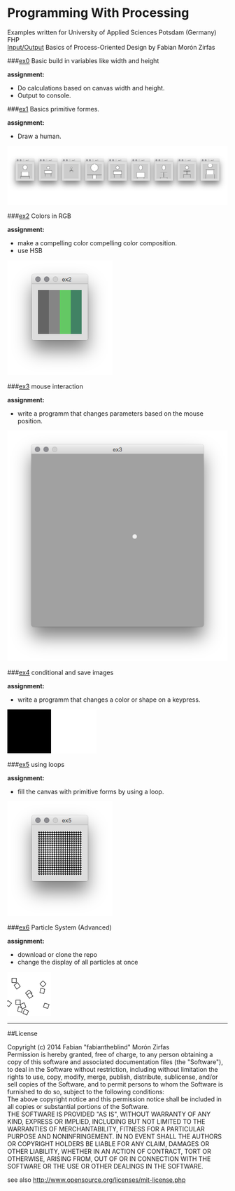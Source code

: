 Programming With Processing
===========================

Examples written for University of Applied Sciences Potsdam (Germany) FHP  
[Input/Output](https://incom.org/workspace/5478) Basics of Process-Oriented Design by Fabian Morón Zirfas  


###[ex0](https://raw.githubusercontent.com/fabiantheblind/Programming-With-Processing/master/ex0/ex0.pde) Basic build in variables like width and height  

__assignment:__  

- Do calculations based on canvas width and height. 
- Output to console.  


###[ex1](https://raw.githubusercontent.com/fabiantheblind/Programming-With-Processing/master/ex1/ex1.pde) Basics primitive formes.

__assignment:__  

- Draw a human.  

![](images/humans.png)  

###[ex2](https://raw.githubusercontent.com/fabiantheblind/Programming-With-Processing/master/ex2/ex2.pde) Colors in RGB  

__assignment:__  
- make a compelling color compelling color composition.
- use HSB

![](images/colors.png)  

###[ex3](https://raw.githubusercontent.com/fabiantheblind/Programming-With-Processing/master/ex3/ex3.pde) mouse interaction   

__assignment:__  
- write a programm that changes parameters based on the mouse position.

![](images/mouse.png)

###[ex4](https://raw.githubusercontent.com/fabiantheblind/Programming-With-Processing/master/ex4/ex4.pde) conditional and save images  

__assignment:__  

- write a programm that changes a color or shape on a keypress.  

![](ex4/image-black.png) ![](ex4/image-white.png)  

###[ex5](https://raw.githubusercontent.com/fabiantheblind/Programming-With-Processing/master/ex5/ex5.pde) using loops

__assignment:__  

- fill the canvas with primitive forms by using a loop.  

![](images/loop.png)



###[ex6](https://raw.githubusercontent.com/fabiantheblind/Programming-With-Processing/master/ex6/ex6.pde) Particle System (Advanced)  

__assignment:__  
- download or clone the repo  
- change the display of all particles at once

![](images/particles.gif)  

------------

##License

Copyright (c)  2014 Fabian "fabiantheblind" Morón Zirfas  
Permission is hereby granted, free of charge, to any person obtaining a copy of this software and associated documentation files (the "Software"), to deal in the Software  without restriction, including without limitation the rights to use, copy, modify, merge, publish, distribute, sublicense, and/or sell copies of the Software, and to  permit persons to whom the Software is furnished to do so, subject to the following conditions:  
The above copyright notice and this permission notice shall be included in all copies or substantial portions of the Software.  
THE SOFTWARE IS PROVIDED "AS IS", WITHOUT WARRANTY OF ANY KIND, EXPRESS OR IMPLIED, INCLUDING BUT NOT LIMITED TO THE WARRANTIES OF MERCHANTABILITY, FITNESS FOR A  PARTICULAR PURPOSE AND NONINFRINGEMENT. IN NO EVENT SHALL THE AUTHORS OR COPYRIGHT HOLDERS BE LIABLE FOR ANY CLAIM, DAMAGES OR OTHER LIABILITY, WHETHER IN AN ACTION OF  CONTRACT, TORT OR OTHERWISE, ARISING FROM, OUT OF OR IN CONNECTION WITH THE SOFTWARE OR THE USE OR OTHER DEALINGS IN THE SOFTWARE.  

see also http://www.opensource.org/licenses/mit-license.php

